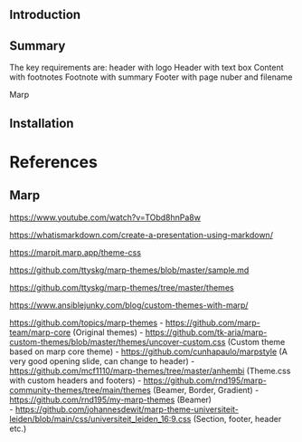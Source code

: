 ## Introduction


## Summary


The key requirements are:
header with logo
Header with text box
Content with footnotes
Footnote with summary
Footer with page nuber and filename



Marp 




## Installation




# References


## Marp
https://www.youtube.com/watch?v=TObd8hnPa8w

https://whatismarkdown.com/create-a-presentation-using-markdown/

https://marpit.marp.app/theme-css

https://github.com/ttyskg/marp-themes/blob/master/sample.md

https://github.com/ttyskg/marp-themes/tree/master/themes

https://www.ansiblejunky.com/blog/custom-themes-with-marp/

https://github.com/topics/marp-themes
    - https://github.com/marp-team/marp-core (Original themes)
    - https://github.com/tk-aria/marp-custom-themes/blob/master/themes/uncover-custom.css (Custom theme based on marp core theme)
    - https://github.com/cunhapaulo/marpstyle (A very good opening slide, can change to header)
    - https://github.com/mcf1110/marp-themes/tree/master/anhembi (Theme.css with custom headers and footers)
    - https://github.com/rnd195/marp-community-themes/tree/main/themes (Beamer, Border, Gradient)
    - https://github.com/rnd195/my-marp-themes (Beamer)    
    - https://github.com/johannesdewit/marp-theme-universiteit-leiden/blob/main/css/universiteit_leiden_16:9.css (Section, footer, header etc.)
    
